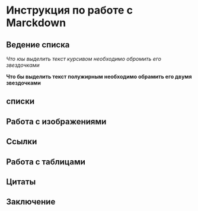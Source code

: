# Инструкция по работе с Marckdown 


## Ведение списка 

*Что юы выделить текст курсивом необходимо обромить его звездочками*

**Что бы выделить текст полужирным необходимо обрамить его двумя звездочками**
## списки

## Работа с изображениями 

## Ссылки 

## Работа с таблицами 

## Цитаты 

## Заключение